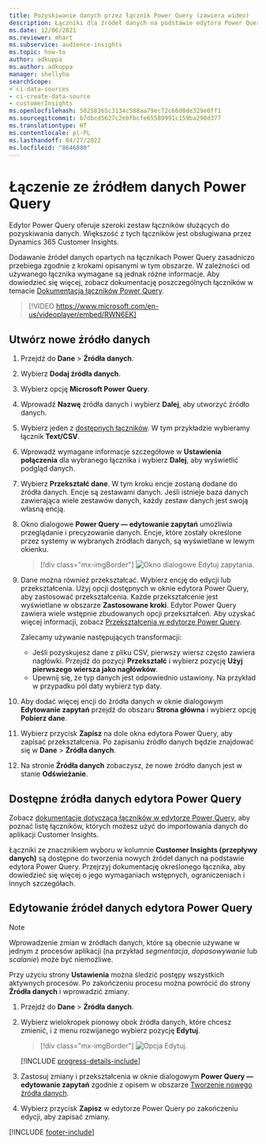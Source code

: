 ```yaml
---
title: Pozyskiwanie danych przez łącznik Power Query (zawiera wideo)
description: Łączniki dla źródeł danych na podstawie edytora Power Query.
ms.date: 12/06/2021
ms.reviewer: mhart
ms.subservice: audience-insights
ms.topic: how-to
author: adkuppa
ms.author: adkuppa
manager: shellyha
searchScope:
- ci-data-sources
- ci-create-data-source
- customerInsights
ms.openlocfilehash: 50258365c3134c588aa79ec72c66d0de329e0ff1
ms.sourcegitcommit: b7dbcd5627c2ebfbcfe65589991c159ba290d377
ms.translationtype: HT
ms.contentlocale: pl-PL
ms.lasthandoff: 04/27/2022
ms.locfileid: "8646880"
---
```

# <a name="connect-to-a-power-query-data-source"></a>Łączenie ze źródłem danych Power Query

Edytor Power Query oferuje szeroki zestaw łączników służących do pozyskiwania danych. Większość z tych łączników jest obsługiwana przez Dynamics 365 Customer Insights. 

Dodawanie źródeł danych opartych na łącznikach Power Query zasadniczo przebiega zgodnie z krokami opisanymi w tym obszarze. W zależności od używanego łącznika wymagane są jednak różne informacje. Aby dowiedzieć się więcej, zobacz dokumentację poszczególnych łączników w temacie [Dokumentacja łączników Power Query](/power-query/connectors/).

> [!VIDEO https://www.microsoft.com/en-us/videoplayer/embed/RWN6EK]

## <a name="create-a-new-data-source"></a>Utwórz nowe źródło danych

1. Przejdź do **Dane** > **Źródła danych**.

1. Wybierz **Dodaj źródła danych**.

1. Wybierz opcję **Microsoft Power Query**.

1. Wprowadź **Nazwę** źródła danych i wybierz **Dalej**, aby utworzyć źródło danych.

1. Wybierz jeden z [dostępnych łączników](#available-power-query-data-sources). W tym przykładzie wybieramy łącznik **Text/CSV**.

1. Wprowadź wymagane informacje szczegółowe w **Ustawienia połączenia** dla wybranego łącznika i wybierz **Dalej**, aby wyświetlić podgląd danych.

1. Wybierz **Przekształć dane**. W tym kroku encje zostaną dodane do źródła danych. Encje są zestawami danych. Jeśli istnieje baza danych zawierająca wiele zestawów danych, każdy zestaw danych jest swoją własną encją.

1. Okno dialogowe **Power Query — edytowanie zapytań** umożliwia przeglądanie i precyzowanie danych. Encje, które zostały określone przez systemy w wybranych źródłach danych, są wyświetlane w lewym okienku.

   > [!div class="mx-imgBorder"]
   > ![Okno dialogowe Edytuj zapytania.](media/data-manager-configure-edit-queries.png "Okno dialogowe Edytuj zapytania")

1. Dane można również przekształcać. Wybierz encję do edycji lub przekształcenia. Użyj opcji dostępnych w oknie edytora Power Query, aby zastosować przekształcenia. Każde przekształcenie jest wyświetlane w obszarze **Zastosowane kroki**. Edytor Power Query zawiera wiele wstępnie zbudowanych opcji przekształceń. Aby uzyskać więcej informacji, zobacz [Przekształcenia w edytorze Power Query](/power-query/power-query-what-is-power-query#transformations).

   Zalecamy używanie następujących transformacji:

   - Jeśli pozyskujesz dane z pliku CSV, pierwszy wiersz często zawiera nagłówki. Przejdź do pozycji **Przekształć** i wybierz pozycję **Użyj pierwszego wiersza jako nagłówków**.
   - Upewnij się, że typ danych jest odpowiednio ustawiony. Na przykład w przypadku pól daty wybierz typ daty.

1. Aby dodać więcej encji do źródła danych w oknie dialogowym **Edytowanie zapytań** przejdź do obszaru **Strona główna** i wybierz opcję **Pobierz dane**.

1. Wybierz przycisk **Zapisz** na dole okna edytora Power Query, aby zapisać przekształcenia. Po zapisaniu źródło danych będzie znajdować się w **Dane** > **Źródła danych**.

1. Na stronie **Źródła danych** zobaczysz, że nowe źródło danych jest w stanie **Odświeżanie**.

## <a name="available-power-query-data-sources"></a>Dostępne źródła danych edytora Power Query

Zobacz [dokumentację dotyczącą łączników w edytorze Power Query](/power-query/connectors/), aby poznać listę łączników, których możesz użyć do importowania danych do aplikacji Customer Insights. 

Łączniki ze znacznikiem wyboru w kolumnie **Customer Insights (przepływy danych)** są dostępne do tworzenia nowych źródeł danych na podstawie edytora Power Query. Przejrzyj dokumentację określonego łącznika, aby dowiedzieć się więcej o jego wymaganiach wstępnych, ograniczeniach i innych szczegółach.

## <a name="edit-power-query-data-sources"></a>Edytowanie źródeł danych edytora Power Query

> [!NOTE]
> Wprowadzenie zmian w źródłach danych, które są obecnie używane w jednym z procesów aplikacji (na przykład *segmentacja*, *dopasowywanie* lub *scalanie*) może być niemożliwe. 
>
> Przy użyciu strony **Ustawienia** można śledzić postępy wszystkich aktywnych procesów. Po zakończeniu procesu można powrócić do strony **Źródła danych** i wprowadzić zmiany.

1. Przejdź do **Dane** > **Źródła danych**.

2. Wybierz wielokropek pionowy obok źródła danych, które chcesz zmienić, i z menu rozwijanego wybierz pozycję **Edytuj**.

   > [!div class="mx-imgBorder"]
   > ![Opcja Edytuj.](media/edit-option-data-sources.png "Opcja Edytuj")

   [!INCLUDE [progress-details-include](includes/progress-details-pane.md)]
   
3. Zastosuj zmiany i przekształcenia w oknie dialogowym **Power Query — edytowanie zapytań** zgodnie z opisem w obszarze [Tworzenie nowego źródła danych](#create-a-new-data-source).

4. Wybierz przycisk **Zapisz** w edytorze Power Query po zakończeniu edycji, aby zapisać zmiany.


[!INCLUDE [footer-include](includes/footer-banner.md)]
